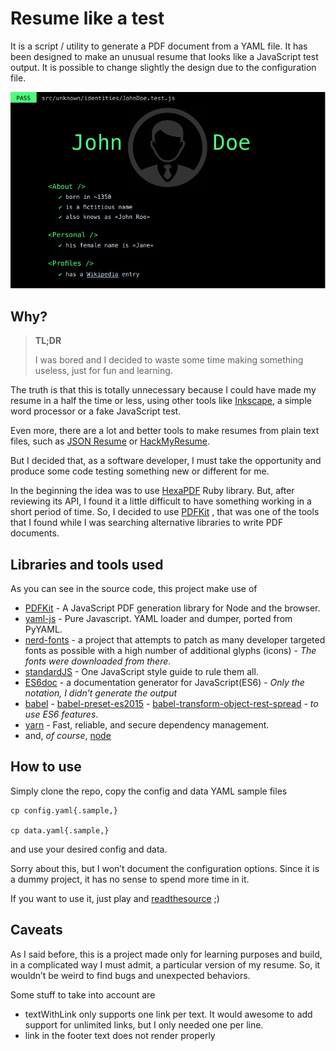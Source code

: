 # Resume like a test

It is a script / utility to generate a PDF document from a YAML file. It has
been designed to make an unusual resume that looks like a JavaScript test
output. It is possible to change slightly the design due to the configuration
file.

<p align="center">
 <img alt="jonh-doe-resume" src="./resume_like_a_test.png" />
</p>

## Why?

> **TL;DR**
> 
> I was bored and I decided to waste some time making something useless, just
> for fun and learning.

The truth is that this is totally unnecessary because I could have made my
resume in a half the time or less, using other tools like [Inkscape](https://inkscape.org), a simple
word processor or a fake JavaScript test.

Even more, there are a lot and better tools to make resumes from plain text
files, such as [JSON Resume](https://jsonresume.org/) or
[HackMyResume](https://github.com/hacksalot/HackMyResume).

But I decided that, as a software developer, I must  take the opportunity and
produce some code testing something new or different for me.

In the beginning the idea was to use
[HexaPDF](https://github.com/gettalong/hexapdf) Ruby library. But, after
reviewing its API, I found it a little difficult to have something working in a
short period of time. So, I decided to use [PDFKit](http://pdfkit.org/) , that
was one of the tools that I found while I was searching alternative libraries
to write PDF documents.


## Libraries and tools used

As you can see in the source code, this project make use of

* [PDFKit](http://pdfkit.org/) - A JavaScript PDF generation library for Node and
the browser.
* [yaml-js](https://github.com/connec/yaml-js) - Pure Javascript.
YAML loader and dumper, ported from PyYAML.
* [nerd-fonts](https://github.com/ryanoasis/nerd-fonts) - a project that
  attempts to patch as many developer targeted fonts as possible with a high
  number of additional glyphs (icons) - _The fonts were downloaded from there_.
* [standardJS](http://standardjs.com) - One JavaScript style guide to rule them all.
* [ES6doc](https://esdoc.org/) - a documentation generator for JavaScript(ES6) - _Only the notation, I didn’t generate the output_
* [babel](https://babeljs.io/) -
  [babel-preset-es2015](http://babeljs.io/docs/plugins/preset-es2015/) -
  [babel-transform-object-rest-spread](https://babeljs.io/docs/plugins/transform-object-rest-spread/) - _to use ES6 features_.
* [yarn](https://github.com/yarnpkg/yarn) - Fast, reliable, and secure dependency management.
* and, _of course_, [node](https://nodejs.org)


## How to use

Simply clone the repo, copy the config and data YAML sample files

```
cp config.yaml{.sample,}

cp data.yaml{.sample,}
```

and use your desired config and data.


Sorry about this, but  I won’t document  the configuration options. Since it is
a dummy project, it has no  sense to spend more time in it.


If you want to use it, just play and [readthesource](http://hangouts.readthesource.io/) ;)

## Caveats

As I said before, this is a project made only for learning purposes and build,
in a complicated way I must admit, a particular version of my resume. So, it
wouldn’t be weird to find bugs and unexpected behaviors.

Some stuff to take into account are

* textWithLink only supports one link per text. It would awesome to add support
  for unlimited links, but I only needed one per line.
* link in the footer text does not  render properly
